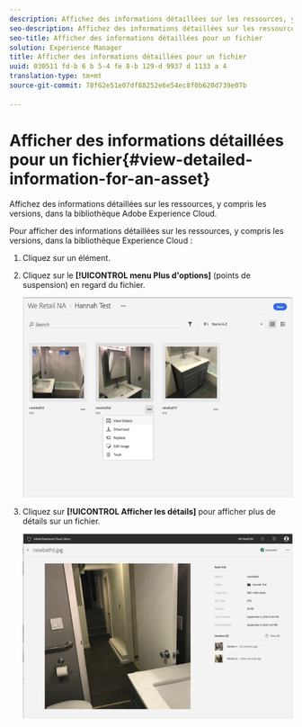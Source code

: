 ```yaml
---
description: Affichez des informations détaillées sur les ressources, y compris les versions, dans la bibliothèque Adobe Experience Cloud.
seo-description: Affichez des informations détaillées sur les ressources, y compris les versions, dans la bibliothèque Adobe Experience Cloud.
seo-title: Afficher des informations détaillées pour un fichier
solution: Experience Manager
title: Afficher des informations détaillées pour un fichier
uuid: 030511 fd-b 6 b 5-4 fe 8-b 129-d 9937 d 1133 a 4
translation-type: tm+mt
source-git-commit: 78f62e51e07df88252e6e54ec8f0b620d739e07b

---
```



# Afficher des informations détaillées pour un fichier{#view-detailed-information-for-an-asset}

Affichez des informations détaillées sur les ressources, y compris les versions, dans la bibliothèque Adobe Experience Cloud.

Pour afficher des informations détaillées sur les ressources, y compris les versions, dans la bibliothèque Experience Cloud :

1. Cliquez sur un élément.
1. Cliquez sur le **[!UICONTROL menu Plus d'options]** (points de suspension) en regard du fichier.

   ![](assets/library_asset_options.png)

1. Cliquez sur **[!UICONTROL Afficher les détails]** pour afficher plus de détails sur un fichier.

   ![](assets/library_details_versions.png)


